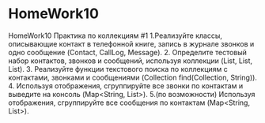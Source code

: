 # HomeWork10
HomeWork10
Практика по коллекциям #1
1.Реализуйте классы, описывающие контакт в телефонной книге, запись в журнале звонков и одно сообщение (Contact, CallLog, Message).
2. Определите тестовый набор контактов, звонков и сообщений, используя коллекции (List<Contact>, List<CallLog>, List<Message>).
3. Реализуйте функции текстового поиска по коллекциям с контактами, звонками и сообщениями (Collection<Contact> find(Collection<Contact>, String)).
4. Используя отображения, сгруппируйте все звонки по контактам и выведите на консоль (Map<String, List<CallLog>>).
5.(по возможности) Используя отображения, сгруппируйте все сообщения по контактам (Map<String, List<Message>>).
